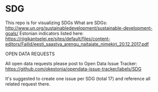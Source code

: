 # SDG

This repo is for visualizing SDGs
What are SDGs: http://www.un.org/sustainabledevelopment/sustainable-development-goals/
Estonian indicators listed here: https://riigikantselei.ee/sites/default/files/content-editors/Failid/eesti_saastva_arengu_naitajate_nimekiri_20.12.2017.pdf

OPEN DATA REQUESTS

All open data requests please post to Open Data Issue Tracker:
https://github.com/okestonia/opendata-issue-tracker/labels/SDG

It's suggested to create one issue per SDG (total 17) and reference all related request there.
